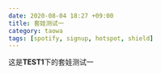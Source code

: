 ```yaml
---
date: 2020-08-04 18:27 +09:00
title: 套娃测试一
category: taowa
tags: [spotify, signup, hotspot, shield]
---
```

这是**TEST1**下的套娃测试一